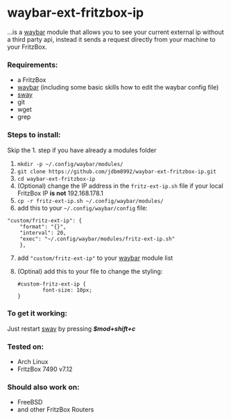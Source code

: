 # waybar-ext-fritzbox-ip

...is a [waybar](https://github.com/Alexays/Waybar) module that allows you to see your current external ip without a third party api, instead it sends a request directly from your machine to your FritzBox.

### Requirements:
- a FritzBox
- [waybar](https://github.com/Alexays/Waybar) (including some basic skills how to edit the waybar config file)
- [sway](https://github.com/swaywm/sway)
- git
- wget
- grep

### Steps to install:

Skip the 1. step if you have already a modules folder

1. `mkdir -p ~/.config/waybar/modules/`
2. `git clone https://github.com/jdbm8992/waybar-ext-fritzbox-ip.git`
3. `cd waybar-ext-fritzbox-ip`
4. (Optional) change the IP address in the `fritz-ext-ip.sh` file if your local FritzBox IP **is not** 192.168.178.1
5. `cp -r fritz-ext-ip.sh ~/.config/waybar/modules/`
6. add this to your `~/.config/waybar/config` file:

```
"custom/fritz-ext-ip": {
	"format": "{}",
	"interval": 20,
	"exec": "~/.config/waybar/modules/fritz-ext-ip.sh"
	},
```

7. add `"custom/fritz-ext-ip"` to your [waybar](https://github.com/Alexays/Waybar) module list

8. (Optinal) add this to your file to change the styling:

   ```
   #custom-fritz-ext-ip {
           font-size: 10px;
   }
   ```

   

### To get it working:
Just restart [sway](https://github.com/swaywm/sway) by pressing ***$mod+shift+c***



### Tested on:
- Arch Linux
- FritzBox 7490 v7.12

### Should also work on:
- FreeBSD
- and other FritzBox Routers

